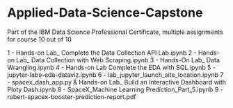# Applied-Data-Science-Capstone
Part of the IBM Data Science Professional Certificate, multiple assignments for course 10 out of 10

1 - Hands-on Lab_ Complete the Data Collection API Lab.ipynb 
2 - Hands-on Lab_ Data Collection with Web Scraping.ipynb 
3 - Hands-On Lab_ Data Wrangling.ipynb 
4 - Hands-on Lab Complete the EDA with SQL.ipynb
5 - jupyter-labs-eda-dataviz.ipynb 
6 - lab_jupyter_launch_site_location.ipynb 
7 - spacex_dash_app.py & Hands-on Lab_ Build an Interactive Dashboard with Ploty Dash.ipynb 
8 - SpaceX_Machine Learning Prediction_Part_5.ipynb 
9 - robert-spacex-booster-prediction-report.pdf
